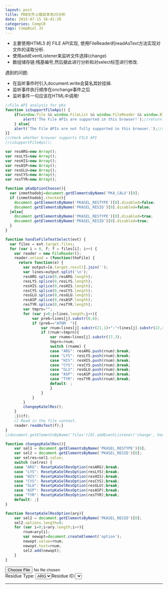 ```yaml
---
layout: post
title: PDB文件上载前本地JS分析
date: 2015-07-15 16:41:20
categories: CompCB
tags: CompBiol JS
---
```


- 主要使用HTML5 的 FILE API实现, 使用FileReader的readAsText方法实现对文件的读取分析.
- 使用addEventListener来监听文件选择(change)
- 数组储存链:残基编号,然后据此进行分析和对select标签进行修改.

遇到的问题:

- 在监听事件时引入document.write会莫名其妙挂掉.
- 监听事件执行顺序在onchange事件之后
- 监听事件一句应该在HTML中调用!

~~~javascript
//File API analysis for pKa
function isSupportFileApi() {
    if(window.File && window.FileList && window.FileReader && window.Blob) {
        alert('The File APIs are supported in this browser!');//return true;
    } else{
    alert('The File APIs are not fully supported in this browser.');//return false;
}}
//check whether browser supports FILE API
//isSupportFileApi();

var resARG=new Array();
var resLYS=new Array();
var resHIS=new Array();
var resASP=new Array();
var resGLU=new Array();
var resCYS=new Array();
var resTYR=new Array();

function pKaOptionChoose(){
  var inmethodobj=document.getElementsByName('PKA_CALU')[0];
  if (inmethodobj.checked){
    document.getElementsByName('PKASEL_RESTYPE')[0].disabled=false;
    document.getElementsByName('PKASEL_RESID')[0].disabled=false;
  }else{
    document.getElementsByName('PKASEL_RESTYPE')[0].disabled=true;
    document.getElementsByName('PKASEL_RESID')[0].disabled=true;	
  }
}

function handleFileTextSelect(evt) {
  var files = evt.target.files;
  for (var i = 0, f; f = files[i]; i++) {
    var reader = new FileReader();
    reader.onload = (function(theFile) {
      return function(e) {
		var output=[e.target.result].join('');
		var lines=output.split('\n');
		resARG.splice(0,resARG.length);
		resLYS.splice(0,resLYS.length);
		resHIS.splice(0,resHIS.length);
		resCYS.splice(0,resCYS.length);
		resGLU.splice(0,resGLU.length);
		resASP.splice(0,resASP.length);
		resTYR.splice(0,resTYR.length);
		var tmprn="";
		for (var j=0;j<lines.length;j++){
			var pre6=lines[j].substr(0,6);
			if (pre6=="ATOM  "){
				var rnum=lines[j].substr(21,1)+":"+lines[j].substr(22,4);
				if (rnum!=tmprn){
					var rname=lines[j].substr(17,3);
					tmprn=rnum;
					switch (rname) {
					case "ARG": resARG.push(rnum);break;
					case "LYS": resLYS.push(rnum);break;
					case "HIS": resHIS.push(rnum);break;
					case "CYS": resCYS.push(rnum);break;
					case "GLU": resGLU.push(rnum);break;
					case "ASP": resASP.push(rnum);break;
					case "TYR": resTYR.push(rnum);break;
					default: ;
					}
				}	
			}
		}
		changepKaSelRes();
    }    
    ;})(f);
    // Read in the file context.
    reader.readAsText(f);}
}
//document.getElementsByName('files')[0].addEventListener('change', handleFileTextSelect, false);

function changepKaSelRes(){
	var sel1 = document.getElementsByName('PKASEL_RESTYPE')[0];
	var sel2 = document.getElementsByName('PKASEL_RESID')[0];
	var selres=sel1.value;
	switch (selres) {
	case "ARG": ResetpKaSelResOption(resARG);break;
	case "LYS": ResetpKaSelResOption(resLYS);break;
	case "HIS": ResetpKaSelResOption(resHIS);break;
	case "CYS": ResetpKaSelResOption(resCYS);break;
	case "GLU": ResetpKaSelResOption(resGLU);break;
	case "ASP": ResetpKaSelResOption(resASP);break;
	case "TYR": ResetpKaSelResOption(resTYR);break;
	default: ;}
}

function ResetpKaSelResOption(ary){
	var sel2 = document.getElementsByName('PKASEL_RESID')[0];
	sel2.options.length=0;
	for (var i=0;i<ary.length;i++){
		rnum=ary[i];
		var newopt=document.createElement('option');
		newopt.value=rnum;
		newopt.text=rnum;
		sel2.add(newopt);
	}
}
~~~


<div><input type="file" name="files" onchange="InputFileChoose()"><br>Residue Type: <select size="1" name="PKASEL_RESTYPE" onchange="changepKaSelRes()"><option value ="ARG">ARG</option><option value ="LYS">LYS</option><option value ="HIS">HIS</option><option value ="ASP">ASP</option><option value ="GLU">GLU</option><option value ="CYS">CYS</option><option value ="TYR">TYR</option></select>Residue ID:<select size="1" name="PKASEL_RESID"></select></div>

<script>var resARG=new Array();var resLYS=new Array();var resHIS=new Array();var resASP=new Array();var resGLU=new Array();var resCYS=new Array();var resTYR=new Array();function handleFileTextSelect(evt) {var files = evt.target.files;for (var i = 0, f; f = files[i]; i++) {var reader = new FileReader();reader.onload = (function(theFile) {return function(e) {var output=[e.target.result].join('');var lines=output.split('\n');resARG.splice(0,resARG.length);resLYS.splice(0,resLYS.length);resHIS.splice(0,resHIS.length);resCYS.splice(0,resCYS.length);resGLU.splice(0,resGLU.length);resASP.splice(0,resASP.length);resTYR.splice(0,resTYR.length);var tmprn="";for (var j=0;j<lines.length;j++){var pre6=lines[j].substr(0,6);if (pre6=="ATOM  "){var rnum=lines[j].substr(21,1)+":"+lines[j].substr(22,4);if (rnum!=tmprn){var rname=lines[j].substr(17,3);tmprn=rnum;switch (rname) {case "ARG": resARG.push(rnum);break;case "LYS": resLYS.push(rnum);break;case "HIS": resHIS.push(rnum);break;case "CYS": resCYS.push(rnum);break;case "GLU": resGLU.push(rnum);break;case "ASP": resASP.push(rnum);break;case "TYR": resTYR.push(rnum);break;default: ;}}}}changepKaSelRes();};})(f);reader.readAsText(f);}}document.getElementsByName('files')[0].addEventListener('change', handleFileTextSelect, false);function changepKaSelRes(){var sel1 = document.getElementsByName('PKASEL_RESTYPE')[0];var sel2 = document.getElementsByName('PKASEL_RESID')[0];var selres=sel1.value;switch (selres) {case "ARG": ResetpKaSelResOption(resARG);break;case "LYS": ResetpKaSelResOption(resLYS);break;case "HIS": ResetpKaSelResOption(resHIS);break;case "CYS": ResetpKaSelResOption(resCYS);break;case "GLU": ResetpKaSelResOption(resGLU);break;case "ASP": ResetpKaSelResOption(resASP);break;case "TYR": ResetpKaSelResOption(resTYR);break;default: ;}}function ResetpKaSelResOption(ary){var sel2 = document.getElementsByName('PKASEL_RESID')[0];sel2.options.length=0;for (var i=0;i<ary.length;i++){rnum=ary[i];var newopt=document.createElement('option');newopt.value=rnum;newopt.text=rnum;sel2.add(newopt);}}</script>

------
